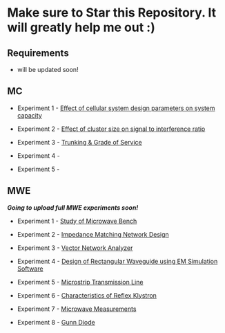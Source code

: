 # Make sure to Star this Repository. It will greatly help me out :)

## Requirements

 - will be updated soon!

## MC

 - Experiment 1 - [Effect of cellular system design parameters on system capacity](/MC/Exp-1/)

 - Experiment 2 - [Effect of cluster size on signal to interference ratio](/MC/Exp-2/)

 - Experiment 3 - [Trunking & Grade of Service](/MC/Exp-3/)

 - Experiment 4 - [](/MC/Exp-4/)

 - Experiment 5 - [](/MC/Exp-5/)



## MWE

***Going to upload full MWE experiments soon!***

- Experiment 1 - [Study of Microwave Bench](/MWE/Exp-1/)

- Experiment 2 - [Impedance Matching Network Design](/MWE/Exp-2/)

- Experiment 3 - [Vector Network Analyzer](/MWE/Exp-3/)

- Experiment 4 - [Design of Rectangular Waveguide using
EM Simulation Software](/MWE/Exp-4/)

- Experiment 5 - [Microstrip Transmission Line](/MWE/Exp-5/)

- Experiment 6 - [Characteristics of Reflex Klystron](/MWE/Exp-6/)

- Experiment 7 - [Microwave Measurements](/MWE/Exp-7/)

- Experiment 8 - [Gunn Diode](/MWE/Exp-8/)

